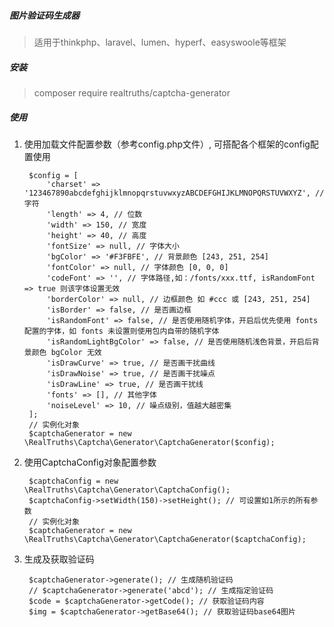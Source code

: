 ##### 图片验证码生成器

> 适用于thinkphp、laravel、lumen、hyperf、easyswoole等框架

##### 安装

> composer require realtruths/captcha-generator

##### 使用

1. 使用加载文件配置参数（参考config.php文件）, 可搭配各个框架的config配置使用
    
        $config = [
            'charset' => '123467890abcdefghijklmnopqrstuvwxyzABCDEFGHIJKLMNOPQRSTUVWXYZ', // 字符
            'length' => 4, // 位数
            'width' => 150, // 宽度
            'height' => 40, // 高度
            'fontSize' => null, // 字体大小
            'bgColor' => '#F3FBFE', // 背景颜色 [243, 251, 254]
            'fontColor' => null, // 字体颜色 [0, 0, 0]
            'codeFont' => '', // 字体路径,如：/fonts/xxx.ttf, isRandomFont => true 则该字体设置无效
            'borderColor' => null, // 边框颜色 如 #ccc 或 [243, 251, 254]
            'isBorder' => false, // 是否画边框
            'isRandomFont' => false, // 是否使用随机字体，开启后优先使用 fonts 配置的字体，如 fonts 未设置则使用包内自带的随机字体
            'isRandomLightBgColor' => false, // 是否使用随机浅色背景，开启后背景颜色 bgColor 无效
            'isDrawCurve' => true, // 是否画干扰曲线
            'isDrawNoise' => true, // 是否画干扰噪点
            'isDrawLine' => true, // 是否画干扰线
            'fonts' => [], // 其他字体
            'noiseLevel' => 10, // 噪点级别，值越大越密集
        ];
        // 实例化对象
        $captchaGenerator = new \RealTruths\Captcha\Generator\CaptchaGenerator($config);
        
2. 使用CaptchaConfig对象配置参数

        $captchaConfig = new \RealTruths\Captcha\Generator\CaptchaConfig();
        $captchaConfig->setWidth(150)->setHeight(); // 可设置如1所示的所有参数
        // 实例化对象
        $captchaGenerator = new \RealTruths\Captcha\Generator\CaptchaGenerator($captchaConfig);

3. 生成及获取验证码
   
        $captchaGenerator->generate(); // 生成随机验证码
        // $captchaGenerator->generate('abcd'); // 生成指定验证码
        $code = $captchaGenerator->getCode(); // 获取验证码内容
        $img = $captchaGenerator->getBase64(); // 获取验证码base64图片



        

